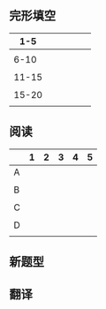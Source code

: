 ## 完形填空

| 1-5   |      |      |      |      |      |
| ----- | ---- | ---- | ---- | ---- | ---- |
|       |      |      |      |      |      |
| 6-10  |      |      |      |      |      |
|       |      |      |      |      |      |
| 11-15 |      |      |      |      |      |
|       |      |      |      |      |      |
| 15-20 |      |      |      |      |      |
|       |      |      |      |      |      |

## 阅读

|      | 1    | 2    | 3    | 4    | 5    |
| ---- | ---- | ---- | ---- | ---- | ---- |
| A    |      |      |      |      |      |
|      |      |      |      |      |      |
| B    |      |      |      |      |      |
|      |      |      |      |      |      |
| C    |      |      |      |      |      |
|      |      |      |      |      |      |
| D    |      |      |      |      |      |
|      |      |      |      |      |      |

## 新题型



## 翻译

